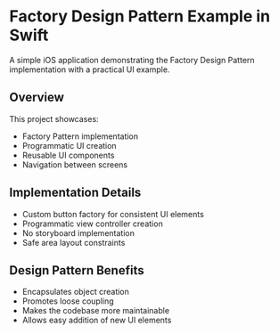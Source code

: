 # Factory Design Pattern Example in Swift

A simple iOS application demonstrating the Factory Design Pattern implementation with a practical UI example.

## Overview
This project showcases:
- Factory Pattern implementation
- Programmatic UI creation
- Reusable UI components
- Navigation between screens

## Implementation Details
- Custom button factory for consistent UI elements
- Programmatic view controller creation
- No storyboard implementation
- Safe area layout constraints

## Design Pattern Benefits
- Encapsulates object creation
- Promotes loose coupling
- Makes the codebase more maintainable
- Allows easy addition of new UI elements

